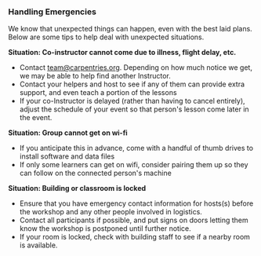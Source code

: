 ### Handling Emergencies

We know that unexpected things can happen, even with the best laid plans. Below are some tips to help deal with unexpected situations.  

**Situation: Co-instructor cannot come due to illness, flight delay, etc.**
* Contact team@carpentries.org.  Depending on how much notice we get, we may be able to help find another Instructor.
* Contact your helpers and host to see if any of them can provide extra support, and even teach a portion of the lessons
* If your co-Instructor is delayed (rather than having to cancel entirely), adjust the schedule of your event so that person's lesson come later in the event.

**Situation: Group cannot get on wi-fi**
* If you anticipate this in advance, come with a handful of thumb drives to install software and data files
* If only some learners can get on wifi, consider pairing them up so they can follow on the connected person's machine

**Situation: Building or classroom is locked**
* Ensure that you have emergency contact information for hosts(s) before the workshop and any other people involved in logistics.
* Contact all participants if possible, and put signs on doors letting them know the workshop is postponed until further notice.
* If your room is locked, check with building staff to see if a nearby room is available.
